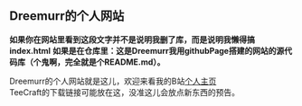 ## Dreemurr的个人网站
**如果你在网站里看到这段文字并不是说明我删了库，而是说明我懒得搞index.html**
**如果是在仓库里：这是Dreemurr我用githubPage搭建的网站的源代码库（个鬼啊，完全就是个README.md）。**

Dreemurr的个人网站就是这儿，欢迎来看我的B站[个人主页](https://space.bilibili.com/431064862)\
TeeCraft的下载链接可能放在这，没准这儿会放点新东西的预告。
